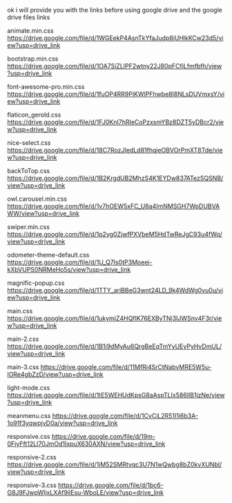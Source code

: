 ok i will provide you with the links before using google drive and the google drive files links 
<link rel="stylesheet" href="assets/css/animate.min.css" />
   <link rel="stylesheet" href="assets/css/bootstrap.min.css" />
   <link rel="stylesheet" href="assets/css/font-awesome-pro.min.css" />
   <link rel="stylesheet" href="assets/css/flaticon_gerold.css" />
   <link rel="stylesheet" href="assets/css/nice-select.css" />
   <link rel="stylesheet" href="assets/css/backToTop.css" />
   <link rel="stylesheet" href="assets/css/owl.carousel.min.css" />
   <link rel="stylesheet" href="assets/css/swiper.min.css" />
   <link rel="stylesheet" href="assets/css/odometer-theme-default.css" />
   <link rel="stylesheet" href="assets/css/magnific-popup.css" />
   <link rel="stylesheet" href="assets/css/main.css" />
   <link rel="stylesheet" href="assets/css/main-2.css" />
   <link rel="stylesheet" href="assets/css/main-3.css" />
   <link rel="stylesheet" href="assets/css/light-mode.css" />
   <link rel="stylesheet" href="assets/css/meanmenu.css" />
   <link rel="stylesheet" href="assets/css/responsive.css" />
   <link rel="stylesheet" href="assets/css/responsive-2.css" />
   <link rel="stylesheet" href="assets/css/responsive-3.css" />

animate.min.css
https://drive.google.com/file/d/1WGEekP4AsnTkYfaJudp8iUHlkKCw23d5/view?usp=drive_link

bootstrap.min.css
https://drive.google.com/file/d/1OA7SiZLlPF2wtny22J80pFCfiLfmfbfh/view?usp=drive_link

font-awesome-pro.min.css
https://drive.google.com/file/d/1fuOP4RR9PiKWlPFhwbe8I8NLsDUVmxsY/view?usp=drive_link

flaticon_gerold.css
https://drive.google.com/file/d/1FJ0KnI7hRIeCoPzxsmYBz8DZT5yDBcr2/view?usp=drive_link

nice-select.css
https://drive.google.com/file/d/18C7RozJIedLd81fhqjeOBVOrPmXT8Tde/view?usp=drive_link

backToTop.css
https://drive.google.com/file/d/1B2KrgdUB2MhzS4K1EYDw837ATezSQSNB/view?usp=drive_link

owl.carousel.min.css
https://drive.google.com/file/d/1v7hOEW5xFC_U8a4ImNMSGH7WpDUBVAWW/view?usp=drive_link

swiper.min.css
https://drive.google.com/file/d/1p2yg0ZjwfPXVbeM5HdTwReJgC93u4fWq/view?usp=drive_link

odometer-theme-default.css
https://drive.google.com/file/d/1U_Q7Is0tP3Moeej-kXbVUPS0NRMeHo5s/view?usp=drive_link

magnific-popup.css
https://drive.google.com/file/d/1TTY_ariBBeG3wnt24LD_9k4WdWg0vu0u/view?usp=drive_link

main.css
https://drive.google.com/file/d/1ukymjZ4HQflK76EXByTNj3IJWSnv4F3r/view?usp=drive_link

main-2.css
https://drive.google.com/file/d/1B1i9dMyAu6QrgBeEqTmYyUEyPyHvDmUL/view?usp=drive_link

main-3.css
https://drive.google.com/file/d/11MfRi4SrCtNabvMRE5W5u-lORe4gbZzD/view?usp=drive_link

light-mode.css
https://drive.google.com/file/d/1tE5WEHUdKpsG8aAspTLIx586lIB1jzNe/view?usp=drive_link

meanmenu.css
https://drive.google.com/file/d/1CvCiL2R51I1i6b3A-1o91f3yqwpjvD0a/view?usp=drive_link

responsive.css
https://drive.google.com/file/d/19m-0FjyFft12LI70JmOd1IxpuX630AXN/view?usp=drive_link

responsive-2.css
https://drive.google.com/file/d/1jM52SMRtvqc3U7N1wQwbg8bZ0kvXUNbl/view?usp=drive_link

responsive-3.css
https://drive.google.com/file/d/1bc6-G8J9FJwpWIjxLXAf9ilEsu-WboLE/view?usp=drive_link